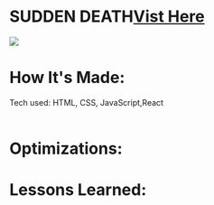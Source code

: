 <div id="header" >
 <h1  class="heading-element" dir="auto">SUDDEN DEATH<a href="https://suddendeath-fladev.netlify.app/">Vist Here</a> </h1>
 <img src=" alt="Sudden Death">

</div>

<div id="header" >
 <h1 class="heading-element" dir="auto">How It's Made:</h1>
 Tech used: HTML, CSS, JavaScript,React <br/><br/>

</div>

<div id="header" >
 <h1 class="heading-element" dir="auto">Optimizations:</h1>
 
</div>

<div id="header">
 <h1 class="heading-element" dir="auto">Lessons Learned:</h1>
 
</div>
